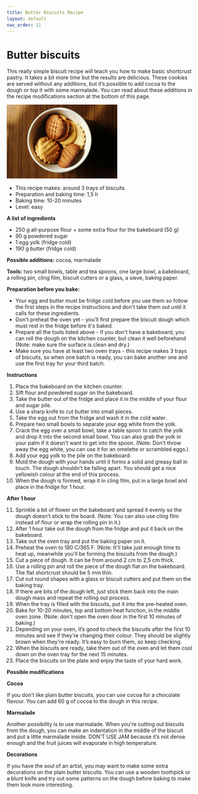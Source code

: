 ```yaml
---
title: Butter Biscuits Recipe
layout: default
nav_order: 11
---
```




<h1>Butter biscuits</h1>


This really simple biscuit recipe will teach you how to make basic shortcrust pastry. It takes a bit more time but the results are delicious. These cookies are served without any additions, but it’s possible to add cocoa to the dough or top it with some marmalade. You can read about these additions in the recipe modifications section at the bottom of this page. 


<p style="text-align: left"><img src="small_size_butter_biscuits.jpg"></p>


- This recipe makes: around 3 trays of biscuits
- Preparation and baking time: 1,5 h
- Baking time: 10-20 minutes
- Level: easy

**A list of ingredients**

- 250 g all-purpose flour + some extra flour for the bakeboard (50 g)
- 90 g powdered sugar
- 1 egg yolk (fridge cold)
- 190 g butter (fridge cold)

**Possible additions:** cocoa, marmalade

**Tools:** two small bowls, table and tea spoons, one large bowl, a bakeboard, a rolling pin, cling film, biscuit cutters or a glass, a sieve, baking paper.


**Preparation before you bake:** 

- Your egg and butter must be fridge cold before you use them so follow the first steps in the recipe instructions and don't take them out until it calls for these ingredients.
- Don't preheat the oven yet - you'll first prepare the biscuit dough which must rest in the fridge before it's baked.
- Prepare all the tools listed above - if you don't have a bakeboard, you can roll the dough on the kitchen counter, but clean it well beforehand (Note: make sure the surface is clean and dry.)
- Make sure you have at least two oven trays - this recipe makes 3 trays of biscuits, so when one batch is ready, you can bake another one and use the first tray for your third batch. 

**Instructions**

1.	Place the bakeboard on the kitchen counter.
2.	Sift flour and powdered sugar on the bakeboard.
3.	Take the butter out of the fridge and place it in the middle of your flour and sugar pile. 
4. Use a sharp knife to cut butter into small pieces.
5. Take the egg out from the fridge and wash it in the cold water.
6. Prepare two small bowls to separate your egg white from the yolk.
7. Crack the egg over a small bowl, take a table spoon to catch the yolk and drop it into the second small bowl. You can also grab the yolk in your palm if it doesn’t want to get into the spoon. (Note: Don't throw away the egg white, you can use it for an omelette or scrambled eggs.)
8.	Add your egg yolk to the pile on the bakeboard.
9.	Mold the dough with your hands until it forms a solid and greasy ball in touch. The dough shouldn't be falling apart. You should get a nice yellowish colour at the end of this process.
10.	When the dough is formed, wrap it in cling film, put in a large bowl and place in the fridge for 1 hour.

**After 1 hour**

11.	Sprinkle a bit of flower on the bakeboard and spread it evenly so the dough doesn’t stick to the board. (Note: You can also use cling film instead of flour or wrap the rolling pin in it.)
12.	After 1 hour take out the dough from the fridge and put it back on the bakeboard.
13.	Take out the oven tray and put the baking paper on it.
14.	Preheat the oven to 180 C/365 F. (Note: It'll take just enough time to heat up, meanwhile you'll be forming the biscuits from the dough.)
15.	Cut a piece of dough. It can be from around 2 cm to 2,5 cm thick. 
16. Use a rolling pin and roll the piece of the dough flat on the bakeboard. The flat shortcrust should be 5 mm thin. 
17.	Cut out round shapes with a glass or biscuit cutters and put them on the baking tray.
18.	 If there are bits of the dough left, just stick them back into the main dough mass and repeat the rolling out process.
19.	When the tray is filled with the biscuits, put it into the pre-heated oven.
20.	Bake for 10-20 minutes, top and bottom heat function, in the middle oven zone. (Note: don't open the oven door in the first 10 minutes of baking.)
21.	Depending on your oven, it’s good to check the biscuits after the first 10 minutes and see if they're changing their colour. They should be slightly brown when they're ready. It’s easy to burn them, so keep checking.
22.	When the biscuits are ready, take them out of the oven and let them cool down on the oven tray for the next 15 minutes.
23.	Place the biscuits on the plate and enjoy the taste of your hard work.


**Possible modifications**


**Cocoa** 

If you don’t like plain butter biscuits, you can use cocoa for a chocolate flavour. You can add 60 g of cocoa to the dough in this recipe.

**Marmalade**

Another possibility is to use marmalade. When you're cutting out biscuits from the dough, you can make an indentation in the middle of the biscuit and put a little marmalade inside. DON'T USE JAM because it’s not dense enough and the fruit juices will evaporate in high temperature. 

**Decorations**

If you have the soul of an artist, you may want to make some extra decorations on the plain butter biscuits. You can use a wooden toothpick or a blunt knife and try out some patterns on the dough before baking to make them look more interesting. 
